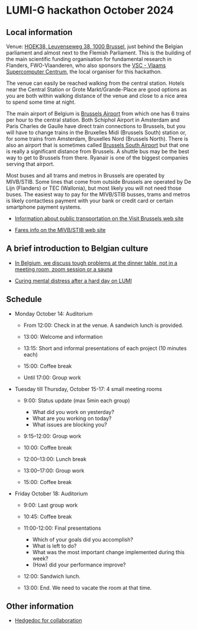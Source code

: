 # LUMI-G hackathon October 2024

## Local information

Venue: [HOEK38, Leuvenseweg 38, 1000 Brussel](https://maps.app.goo.gl/xQTTkoZMuG96bsJfA),
just behind the Belgian parliament and almost next to the Flemish Parliament.
This is the building of the main scientific funding organisation for fundamental research in Flanders,
FWO-Vlaanderen, who also sponsors the [VSC - Vlaams Supercomputer Centrum](https://vscentrum.be/),
the local organiser for this hackathon.

The venue can easily be reached walking from the central station. Hotels near the Central Station
or Grote Markt/Grande-Place are good options as you are both within walking distance of the venue
and close to a nice area to spend some time at night.

The main airport of Belgium is 
[Brussels Airport](https://www.brusselsairport.be/) from which one has 6 trains per hour to
the central station. Both Schiphol Airport in Amsterdam and Paris Charles de Gaulle have 
direct train connections to Brussels, but you will have to change trains in the Bruxelles Midi
(Brussels South) station or, for some trains from Amsterdam, Bruxelles Nord (Brussels North).
There is also an airport that is sometimes called [Brussels South Airport](https://www.brussels-charleroi-airport.com/en) 
but that one is really a significant distance from Brussels. A shuttle bus may be the best way to get to Brussels
from there. Ryanair is one of the biggest companies serving that airport.

Most buses and all trams and metros in Brussels are operated by MIVB/STIB. Some lines that come
from outside Brussels are operated by De Lijn (Flanders) or TEC (Wallonia), but most likely you
will not need those buses. The easiest way to pay for the MIVB/STIB busses, trams and metros is
likely contactless payment with your bank or credit card or certain smartphone payment systems.

-   [Information about public transportation on the Visit Brussels web site](https://www.visit.brussels/en/visitors/plan-your-trip/practical-info/getting-around)

-   [Fares info on the MIVB/STIB web site](https://www.stib-mivb.be/Abo.html?l=en)   


## A brief introduction to Belgian culture

-   [In Belgium, we discuss tough problems at the dinner table, not in a meeting room, zoom session or a sauna](where_to_eat.md)

-   [Curing mental distress after a hard day on LUMI](where_to_drink.md)


## Schedule

-   Monday October 14: Auditorium

    -   From 12:00: Check in at the venue. A sandwich lunch is provided.

    -   13:00: Welcome and information
  
    -   13:15: Short and informal presentations of each project (10 minutes each)

    -   15:00: Coffee break

    -   Until 17:00: Group work

-   Tuesday till Thursday, October 15-17: 4 small meeting rooms

    -   9:00: Status update (max 5min each group)
        -   What did you work on yesterday?
        -   What are you working on today?
        -   What issues are blocking you?

    -   9:15–12:00: Group work

    -   10:00: Coffee break

    -   12:00–13:00: Lunch break

    -   13:00–17:00: Group work

    -   15:00: Coffee break

-   Friday October 18: Auditorium

    -   9:00: Last group work

    -   10:45: Coffee break

    -   11:00-12:00: Final presentations

        -   Which of your goals did you accomplish?
        -   What is left to do?
        -   What was the most important change implemented during this week?
        -   (How) did your performance improve?
  
    -   12:00: Sandwich lunch.

    -   13:00: End. We need to vacate the room at that time.


## Other information

-   [Hedgedoc for collaboration](https://md.sigma2.no/lumi-hackathon-2024?both)
